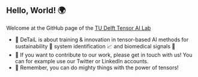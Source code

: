 ## Hello, World! :earth_africa:

Welcome at the GitHub page of the [TU Delft Tensor AI Lab](https://www.tudelft.nl/en/ai/detail)

* 🙋‍ DeTaiL is about training & innovation in tensor-based AI methods for sustainability :seedling: system identification :chart_with_upwards_trend: and biomedical signals :brain:
* 🌈 If you want to contribute to our work, please get in touch with us! You can for example use our Twitter or LinkedIn accounts.
* 🧙 Remember, you can do mighty things with the power of tensors!
<!--

Things we can add in the future

👩‍💻 Useful resources - where can people find our papers?
🍿 Fun facts -anyone a good idea?
🧙 Remember, you can do mighty things with the power of [Tensors](Add links to Vision Paper and Tutorial Paper)
-->

